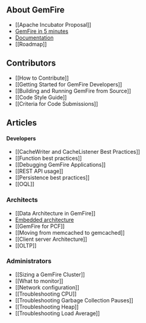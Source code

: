 ## About GemFire
* [[Apache Incubator Proposal]]
* [GemFire in 5 minutes](#gemfire-in-5-minutes)
* [Documentation](http://gemfire.docs.pivotal.io)
* [[Roadmap]]

## Contributors
* [[How to Contribute]]
* [[Getting Started for GemFire Developers]]
* [[Building and Running GemFire from Source]]
* [[Code Style Guide]]
* [[Criteria for Code Submissions]]

## Articles
#### Developers
* [[CacheWriter and CacheListener Best Practices]]
* [[Function best practices]]
* [[Debugging GemFire Applications]]
* [[REST API usage]]
* [[Persistence best practices]]
* [[OQL]]

### Architects
* [[Data Architecture in GemFire]]
* [Embedded architecture](https://github.com/gemfire/apache-gemfire-staging/wiki/Running-Haptic-In-Embedded-Mode)
* [[GemFire for PCF]]
* [[Moving from memcached to gemcached]]
* [[Client server Architecture]]
* [[OLTP]]

### Administrators
* [[Sizing a GemFire Cluster]]
* [[What to monitor]]
* [[Network configuration]]
* [[Troubleshooting CPU]]
* [[Troubleshooting Garbage Collection Pauses]]
* [[Troubleshooting Heap]]
* [[Troubleshooting Load Average]]
